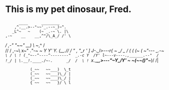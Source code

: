 # This is my pet dinosaur, Fred.

          ____      ________
        ,^.__.>--"~~'_.--~_)~^.
       _L^~   ~    (~ _.-~ \. |\
    ,-~    __    __,^"/\_A_/ /' \
  _/    ,-"  "~~" __) \  ~_,^   /\
 //    /  ,-~\ x~"  \._"-~     ~ _Y
 Y'   Y. (__.//     /  " , "\_r ' ]
 J-.__l_>---r{      ~    \__/ \_ _/
(_ (   (~  (  ~"---   _.-~ `\ / \ !
 (_"~--^----^--------"  _.-c Y  /Y'
  l~---v----.,______.--"  /  !_/ |
   \.__!.____./~-.      _/  /  \ !
    `x._\_____\__,>---"~___Y\__/Y'
        ~     ~(_~~(_)"~___)/ /\|
              
               (_~~   ~~___)  \_t
               (_~~   ~~___)\_/ |
               (_~~   ~~___)\_/ |
               { ~~   ~~   }/ \ l